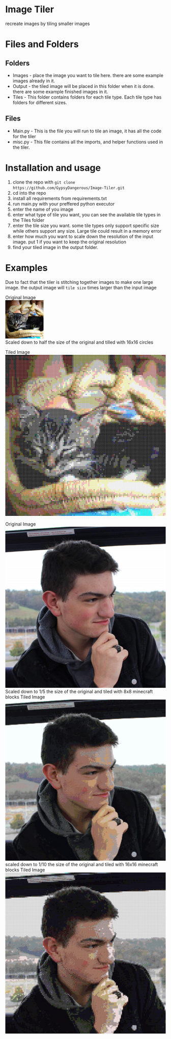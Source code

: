 # Image Tiler
recreate images by tiling smaller images


# Files and Folders
## Folders
 - Images - place the image you want to tile here. there are some example images already in it.
 - Output - the tiled image will be placed in this folder when it is done. there are some example finished images in it.
 - Tiles - This folder contains folders for each tile type. Each tile type has folders for different sizes.
 
## Files
 - Main.py - This is the file you will run to tile an image, it has all the code for the tiler
 - misc.py - This file contains all the imports, and helper functions used in the tiler.
 
# Installation and usage
 1. clone the repo with `git clone https://github.com/GypsyDangerous/Image-Tiler.git`
 2. cd into the repo
 3. install all requirements from requirements.txt
 4. run main.py with your preffered python executor
 5. enter the name of you image
 6. enter what type of tile you want, you can see the available tile types in the Tiles folder
 7. enter the tile size you want. some tile types only support specific size while others support any size. Large tile could result in a memory error
 8. enter how much you want to scale down the resolution of the input image. put 1 if you want to keep the original resolution
 9. find your tiled image in the output folder.
 
# Examples
Due to fact that the tiler is stitching together images to make one large image. the output image will `tile size` times larger than the input image    

  
Original Image   
![](images/cat.jpg)  
Scaled down to half the size of the original and tilled with 16x16 circles    


Tiled Image ![](output/circle_out.png)  


Original Image ![](images/main.png)
Scaled down to 1/5 the size of the original and tiled with 8x8 minecraft blocks
Tiled Image ![](output/8_tile.png)
scaled down to 1/10 the size of the original and tiled with 16x16 minecraft blocks
Tiled Image ![](output/pixel_art.png)
